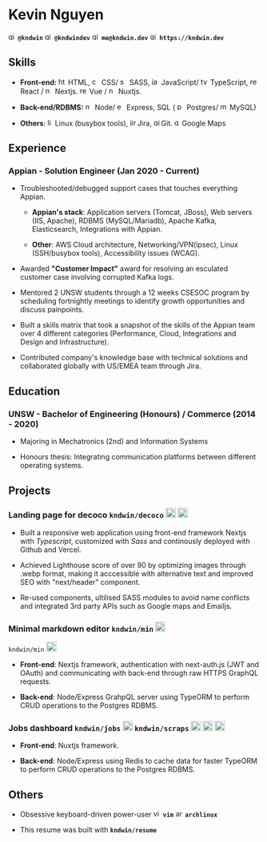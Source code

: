 # Kevin Nguyen
  <img src="https://simpleicons.org/icons/github.svg" alt="github" height="15px"/>  **`@kndwin`**
  <img src="https://simpleicons.org/icons/twitter.svg" alt="github" height="15px"/>  **`@kndwindev`**
  <img src="https://simpleicons.org/icons/gmail.svg" alt="github" height="15px"/>  **`me@kndwin.dev`**
  <img src="https://simpleicons.org/icons/github.svg" alt="github" height="15px"/>  **`https://kndwin.dev`** 

## Skills

- **Front-end:** 
  <img src="https://simpleicons.org/icons/html5.svg" alt="html5" height="15px"/> HTML, 
  <img src="https://simpleicons.org/icons/css3.svg" alt="css3" height="15px"/> CSS/
  <img src="https://simpleicons.org/icons/sass.svg" alt="sass" height="15px"/> SASS, 
  <img src="https://simpleicons.org/icons/javascript.svg" alt="javascript" height="15px"/> JavaScript/
  <img src="https://simpleicons.org/icons/typescript.svg" alt="typescript" height="15px"/> TypeScript, 
  <img src="https://simpleicons.org/icons/react.svg" alt="react" height="15px"/> React /
  <img src="https://simpleicons.org/icons/next-dot-js.svg" alt="nextjs" height="15px"/> Nextjs.
  <img src="https://simpleicons.org/icons/vue-dot-js.svg" alt="react" height="15px"/> Vue /
  <img src="https://simpleicons.org/icons/nuxt-dot-js.svg" alt="nextjs" height="15px"/> Nuxtjs.

- **Back-end/RDBMS:** 
  <img src="https://simpleicons.org/icons/node-dot-js.svg" alt="nodejs" height="15px"/> Node/
  <img src="https://simpleicons.org/icons/express.svg" alt="express" height="15px"/> Express, SQL (
  <img src="https://simpleicons.org/icons/postgresql.svg" alt="postgres" height="15px"/> Postgres/
  <img src="https://simpleicons.org/icons/mysql.svg" alt="mysql" height="15px"/> MySQL)

- **Others**: 
  <img src="https://simpleicons.org/icons/linux.svg" alt="linux" height="15px"/>Linux (busybox tools), 
  <img src="https://simpleicons.org/icons/jirasoftware.svg" alt="jira" height="15px"/>Jira,
  <img src="https://simpleicons.org/icons/git.svg" alt="git" height="15px"/>Git.
  <img src="https://simpleicons.org/icons/googlemaps.svg" alt="googlemaps" height="15px"/>Google Maps

## Experience

### Appian - Solution Engineer (Jan 2020 - Current)

- Troubleshooted/debugged support cases that touches everything Appian.

	- **Appian's stack**: Application servers (Tomcat, JBoss), Web servers (IIS, Apache), 
	RDBMS (MySQL/Mariadb), Apache Kafka, Elasticsearch, Integrations with Appian.

	- **Other**: AWS Cloud architecture, Networking/VPN(ipsec), Linux (SSH/busybox tools), Accessibility issues (WCAG). 

- Awarded **"Customer Impact"** award for resolving an esculated customer case involving corrupted Kafka logs.

- Mentored 2 UNSW students through a 12 weeks CSESOC program by scheduling fortnightly meetings to identify growth opportunities and discuss painpoints.

- Built a skills matrix that took a snapshot of the skills of the Appian team over 4 different categories (Performance, Cloud, Integrations and Design and Infrastructure).

- Contributed company's knowledge base with technical solutions and collaborated globally with US/EMEA team through Jira.

## Education

### UNSW - Bachelor of Engineering (Honours) / Commerce (2014 - 2020)

- Majoring in Mechatronics (2nd) and Information Systems

- Honours thesis: Integrating communication platforms between different operating systems.

## Projects

### Landing page for decoco `kndwin/decoco` <img src="https://simpleicons.org/icons/next-dot-js.svg" alt="nextjs" height="20px"/> <img src="https://simpleicons.org/icons/googlemaps.svg" alt="googlemaps" height="20px"/>
- Built a responsive web application using front-end framework Nextjs with *Typescript*, customized with  *Sass*  and continously deployed with Github and Vercel.

- Achieved Lighthouse score of over 90 by optimizing images through .webp format, making it acccessible with alternative text and improved SEO with "next/header" component.

- Re-used components, ultilised SASS modules to avoid name conflicts and integrated 3rd party APIs such as Google maps and Emailjs.

### Minimal markdown editor `kndwin/min` <img src="https://simpleicons.org/icons/next-dot-js.svg" alt="nextjs" height="20px"/>  
`kndwin/min` <img src="https://simpleicons.org/icons/next-dot-js.svg" alt="nextjs" height="20px"/>  

- **Front-end**: Nextjs framework, authentication with next-auth.js (JWT and OAuth) and communicating with back-end through raw HTTPS GraphQL requests.

- **Back-end**: Node/Express GrahpQL server using TypeORM to perform CRUD operations to the Postgres RDBMS.

### Jobs dashboard `kndwin/jobs` <img src="https://simpleicons.org/icons/nuxt-dot-js.svg" alt="nextjs" height="20px"/> `kndwin/scraps` <img src="https://simpleicons.org/icons/node-dot-js.svg" alt="nodejs" height="20px"/> <img src="https://simpleicons.org/icons/redis.svg" alt="redis" height="20px"/> <img src="https://simpleicons.org/icons/postgresql.svg" alt="postgresql" height="20px"/>

- **Front-end**: Nuxtjs framework.
 
- **Back-end**: Node/Express using Redis to cache data for faster TypeORM to perform CRUD operations to the Postgres RDBMS.

## Others

- Obsessive keyboard-driven power-user 
  <img src="https://simpleicons.org/icons/vim.svg" alt="vim" height="15px"/> **`vim`**
  <img src="https://simpleicons.org/icons/archlinux.svg" alt="archlinux" height="15px"/> **`archlinux`**

- This resume was built with **`kndwin/resume`**
